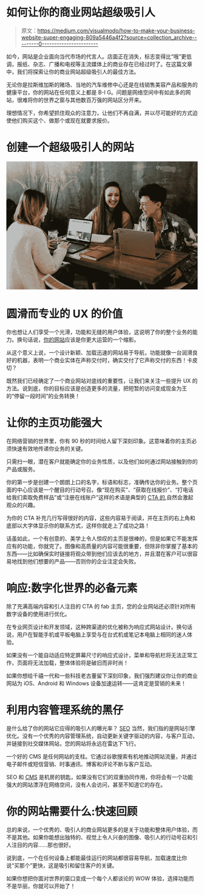 # 如何让你的商业网站超级吸引人

> 原文：<https://medium.com/visualmodo/how-to-make-your-business-website-super-engaging-809a5446a4f2?source=collection_archive---------0----------------------->

如今，网站是企业面向当代市场的代言人。店面正在消失，标志变得比“哦”更低调，报纸、杂志、广播和电视等主流媒体上的商业存在已经过时了。在这篇文章中，我们将探索让你的商业网站超级吸引人的最佳方法。

无论你是拉斯维加斯的赌场、当地的汽车维修中心还是在线销售美容产品和服务的健康平台，你的网站在任何意义上都是 B-I G。问题是网络空间中有如此多的网站，很难将你的世界之窗与其他数百万强的网站区分开来。

理想情况下，你希望抓住观众的注意力，让他们不再自满，并以尽可能好的方式迫使他们购买这个、做那个或现在就要求报价。

# 创建一个超级吸引人的网站

![](img/39a4c7534ef28aa813738fee9737f345.png)

# 圆滑而专业的 UX 的价值

你也想让人们享受一个光滑，功能和无缝的用户体验，这说明了你的整个业务的能力。换句话说，[你的网站](https://visualmodo.com/wordpress-themes/)应该是你更大运营的一个缩影。

从这个意义上说，一个设计新颖、加载迅速的网站易于导航，功能就像一台润滑良好的机器，表明一个商业实体在声称交付时，确实交付了它声称交付的东西！卡皮切？

既然我们已经确定了一个商业网站对底线的重要性，让我们来关注一些提升 UX 的方法。说到底，你的目标应该是创造更多的流量，把短暂的访问变成现金为王的“停留一段时间”的业务转换！

# 让你的主页功能强大

在网络营销的世界里，你有 90 秒的时间给人留下深刻印象。这意味着你的主页必须快速有效地传递你业务的关键。

只需扫一眼，潜在客户就能确定你的业务性质，以及他们如何通过网站接触到你的产品或服务。

你的第一步是创建一个朗朗上口的名字，标语和标志，准确传达你的业务。整个页面的中心应该是一个醒目的行动号召。像“现在购买”、“获取在线报价”、“打电话给我们索取免费样品”或“注册在线账户”这样的术语是典型的 [CTA 的](https://en.wikipedia.org/wiki/Call_to_action_(marketing)),自然会激起观众的兴趣。

为你的 CTA 补充几行写得很好的内容，这些内容易于阅读，并在主页的右上角和底部以大字体显示你的联系方式，这样你就走上了成功之路！

话虽如此，一个有创意的、美学上令人惊叹的主页是很棒的，但是如果它不能发挥应有的功能，你就完了。图像和高质量的内容可能很重要，但除非你掌握了基本的东西——比如确保实时链接将观众带到他们应该去的地方，并且潜在客户可以很容易地找到他们想要的产品——否则你的企业注定会失败。

# 响应:数字化世界的必备元素

除了充满高端内容和引人注目的 CTA 的 fab 主页，您的企业网站还必须针对所有数字设备的使用进行优化。

在专业网页设计和开发领域，这种跨渠道的优化被称为响应式网站设计。换句话说，用户在智能手机或平板电脑上享受与在台式机或笔记本电脑上相同的迷人体验。

如果没有一个能自动适应特定屏幕尺寸的响应式设计，菜单和导航栏将无法正常工作，页面将无法加载，整体体验将是破旧而非时尚！

如果你想给千禧一代和一些科技老古董留下深刻印象，我们强烈建议你让你的商业网站为 iOS、Android 和 Windows 设备加速运转——这肯定是营销的未来！

# 利用内容管理系统的黑仔

是什么给了你的网站它应得的吸引人的曝光率？ [SEO](https://moz.com/beginners-guide-to-seo) 当然，我们指的是网站引擎优化。没有一个优秀的内容管理系统，自动更新关键字驱动的内容，与客户互动，并链接到社交媒体网站，您的网站将永远在雷达下飞行。

一个好的 CMS 是任何网站的支柱。它通过谷歌搜索有机地推动网站流量，并通过电子邮件或短信营销、时事通讯、博客和评论不断与客户互动。

SEO 和 [CMS](https://wordpress.org/) 是机房的钥匙，如果没有它们的双重协同作用，你将会有一个功能强大的网站漂浮在网络空间，没有人会访问，甚至不知道它的存在。

# 你的网站需要什么:快速回顾

总的来说，一个优秀的、吸引人的商业网站更多的是关于功能和整体用户体验，而不是其他。如果你能想出独特的、视觉上令人兴奋的图像、吸引人的行动号召和引人注目的内容……那也很好。

说到底，一个在任何设备上都能最佳运行的网站都很容易导航，加载速度比你说“买那个”更快，这是吸引和留住客户的关键。

如果你想把你面对世界的窗口变成一个每个人都谈论的 WOW 体验，选择功能而不是华丽，你就可以开始了！